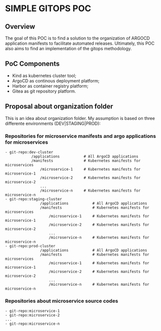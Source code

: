 # SIMPLE GITOPS POC

## Overview
The goal of this POC is to find a solution to the organization of ARGOCD application manifests to facilitate automated releases. Ultimately, this POC also aims to find an implementation of the gitops methodology.

## PoC Components
- Kind as kubernetes cluster tool;
- ArgoCD as continous deployment platform;
- Harbor as container registry platform;
- Gitea as git repository platform.

## Proposal about organization folder
This is an idea about organization folder. My assumption is based on three differente environments (DEV|STAGING|PROD):

### Repositories for microservice manifests and argo applications for microservices

```
- git-repo:dev-cluster
            /applications           # All ArgoCD applications
            /manifests              # Kubernetes manifests for microservices
                /microservice-1     # Kubernetes manifests for microservice-1
                /microservice-2     # Kubernetes manifests for microservice-2
                ...
                /microservice-n     # Kubernetes manifests for microservice-n 
- git-repo:staging-cluster
                /applications           # All ArgoCD applications
                /manifests              # Kubernetes manifests for microservices
                    /microservice-1     # Kubernetes manifests for microservice-1
                    /microservice-2     # Kubernetes manifests for microservice-2
                    ...
                    /microservice-n     # Kubernetes manifests for microservice-n 
- git-repo:prod-cluster
                /applications           # All ArgoCD applications
                /manifests              # Kubernetes manifests for microservices
                    /microservice-1     # Kubernetes manifests for microservice-1
                    /microservice-2     # Kubernetes manifests for microservice-2
                    ...
                    /microservice-n     # Kubernetes manifests for microservice-n 
```

### Repositories about microservice source codes
```
- git-repo:microservice-1
- git-repo:microservice-2
...
- git-repo:microservice-n
```